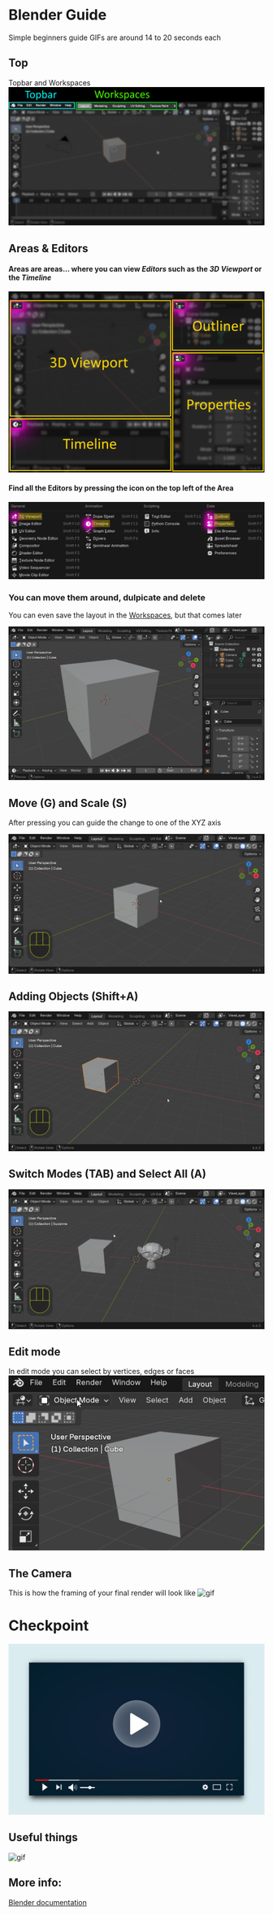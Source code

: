# Blender Guide

Simple beginners guide
GIFs are around 14 to 20 seconds each

## Top
Topbar and Workspaces
![blendertop](images/blendertop.png)

## Areas & Editors
#### Areas are areas... where you can view *Editors* such as the *3D Viewport* or the *Timeline*
![areas](images/areas.png)

#### Find all the Editors by pressing the icon on the top left of the Area
![areas2](images/areas2.png)
### You can move them around, dulpicate and delete
You can even save the layout in the [Workspaces](#Top), but that comes later

![blendergif](images/blendergif.gif)

## Move (G) and Scale (S)
After pressing you can guide the change to one of the XYZ axis

![gif](images/movescale.gif)

## Adding Objects (Shift+A)
![gif](images/adding.gif)

## Switch Modes (TAB) and Select All (A)
![gif](images/tabandshifta.gif)

## Edit mode
In edit mode you can select by vertices, edges or faces
![gif](images/editmode.gif)


## The Camera
This is how the framing of your final render will look like
![gif](images/camera.gif)


# Checkpoint
[![video](images/thumbnail.jpg)](images/checkpoint1.mp4)


## Useful things
![gif](images/useful.gif)


## More info:
[Blender documentation](https://docs.blender.org/manual/en/latest/index.html)
